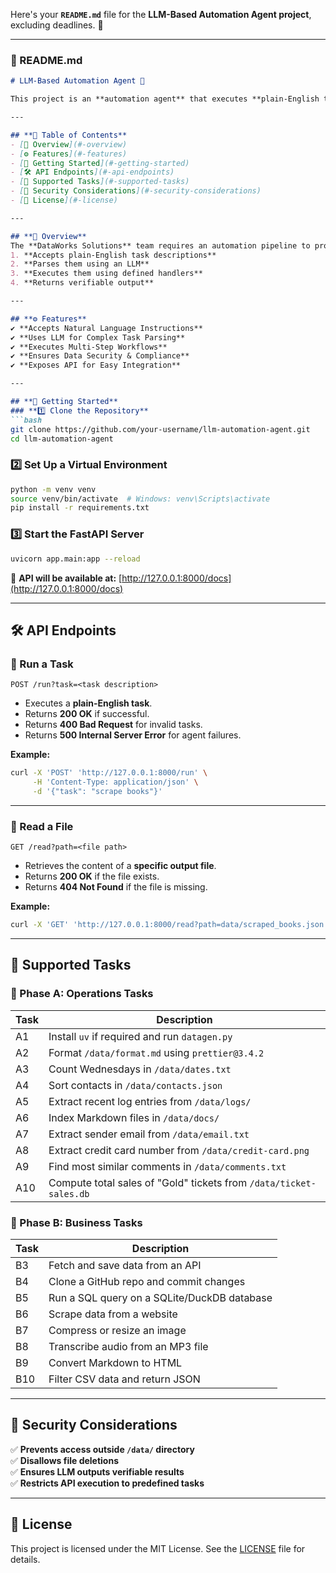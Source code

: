 Here's your **`README.md`** file for the **LLM-Based Automation Agent project**, excluding deadlines. 🚀  

---

### **📌 README.md**
```markdown
# LLM-Based Automation Agent 🚀

This project is an **automation agent** that executes **plain-English tasks** using FastAPI, LLMs, and deterministic logic. It automates **operations and business tasks**, including data processing, file transformations, web scraping, Git automation, SQL queries, and more.

---

## **📖 Table of Contents**
- [📌 Overview](#-overview)
- [⚙️ Features](#️-features)
- [🚀 Getting Started](#-getting-started)
- [🛠️ API Endpoints](#-api-endpoints)
- [📑 Supported Tasks](#-supported-tasks)
- [🔐 Security Considerations](#-security-considerations)
- [📜 License](#-license)

---

## **📌 Overview**
The **DataWorks Solutions** team requires an automation pipeline to process **log files, reports, and data artifacts** while leveraging an **LLM** for **context-aware automation**. This agent:
1. **Accepts plain-English task descriptions**
2. **Parses them using an LLM**
3. **Executes them using defined handlers**
4. **Returns verifiable output**

---

## **⚙️ Features**
✔ **Accepts Natural Language Instructions**  
✔ **Uses LLM for Complex Task Parsing**  
✔ **Executes Multi-Step Workflows**  
✔ **Ensures Data Security & Compliance**  
✔ **Exposes API for Easy Integration**  

---

## **🚀 Getting Started**
### **1️⃣ Clone the Repository**
```bash
git clone https://github.com/your-username/llm-automation-agent.git
cd llm-automation-agent
```

### **2️⃣ Set Up a Virtual Environment**
```bash
python -m venv venv
source venv/bin/activate  # Windows: venv\Scripts\activate
pip install -r requirements.txt
```

### **3️⃣ Start the FastAPI Server**
```bash
uvicorn app.main:app --reload
```
📌 **API will be available at:** [http://127.0.0.1:8000/docs](http://127.0.0.1:8000/docs)

---

## **🛠️ API Endpoints**
### **🔹 Run a Task**
```
POST /run?task=<task description>
```
- Executes a **plain-English task**.
- Returns **200 OK** if successful.
- Returns **400 Bad Request** for invalid tasks.
- Returns **500 Internal Server Error** for agent failures.

**Example:**
```bash
curl -X 'POST' 'http://127.0.0.1:8000/run' \
     -H 'Content-Type: application/json' \
     -d '{"task": "scrape books"}'
```

---

### **🔹 Read a File**
```
GET /read?path=<file path>
```
- Retrieves the content of a **specific output file**.
- Returns **200 OK** if the file exists.
- Returns **404 Not Found** if the file is missing.

**Example:**
```bash
curl -X 'GET' 'http://127.0.0.1:8000/read?path=data/scraped_books.json'
```

---

## **📑 Supported Tasks**
### **📌 Phase A: Operations Tasks**
| Task | Description |
|------|------------|
| A1 | Install `uv` if required and run `datagen.py` |
| A2 | Format `/data/format.md` using `prettier@3.4.2` |
| A3 | Count Wednesdays in `/data/dates.txt` |
| A4 | Sort contacts in `/data/contacts.json` |
| A5 | Extract recent log entries from `/data/logs/` |
| A6 | Index Markdown files in `/data/docs/` |
| A7 | Extract sender email from `/data/email.txt` |
| A8 | Extract credit card number from `/data/credit-card.png` |
| A9 | Find most similar comments in `/data/comments.txt` |
| A10 | Compute total sales of "Gold" tickets from `/data/ticket-sales.db` |

### **📌 Phase B: Business Tasks**
| Task | Description |
|------|------------|
| B3 | Fetch and save data from an API |
| B4 | Clone a GitHub repo and commit changes |
| B5 | Run a SQL query on a SQLite/DuckDB database |
| B6 | Scrape data from a website |
| B7 | Compress or resize an image |
| B8 | Transcribe audio from an MP3 file |
| B9 | Convert Markdown to HTML |
| B10 | Filter CSV data and return JSON |

---

## **🔐 Security Considerations**
✅ **Prevents access outside `/data/` directory**  
✅ **Disallows file deletions**  
✅ **Ensures LLM outputs verifiable results**  
✅ **Restricts API execution to predefined tasks**  

---

## **📜 License**
This project is licensed under the MIT License. See the [LICENSE](LICENSE) file for details.




